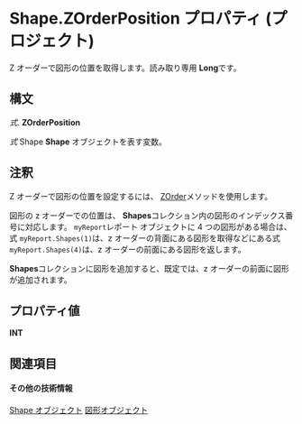 
# Shape.ZOrderPosition プロパティ (プロジェクト)
Z オーダーで図形の位置を取得します。読み取り専用 **Long**です。

## 構文

 _式_. **ZOrderPosition**

 _式_ Shape **Shape** オブジェクトを表す変数。


## 注釈

Z オーダーで図形の位置を設定するには、 [ZOrder](e8badff9-fbe5-b6b8-8c33-68cfde3bef38.md)メソッドを使用します。

図形の z オーダーでの位置は、  **Shapes**コレクション内の図形のインデックス番号に対応します。 `myReport`レポート オブジェクトに 4 つの図形がある場合は、式 `myReport.Shapes(1)`は、z オーダーの背面にある図形を取得などにある式 `myReport.Shapes(4)`は、z オーダーの前面にある図形を返します。

 **Shapes**コレクションに図形を追加すると、既定では、z オーダーの前面に図形が追加されます。


## プロパティ値

 **INT**


## 関連項目


#### その他の技術情報


[Shape オブジェクト](d2b32bcd-5595-a4a7-9772-feb25fd0103a.md)
[図形オブジェクト](6e42040c-dd5a-de4c-afa8-f9e33d1e5054.md)